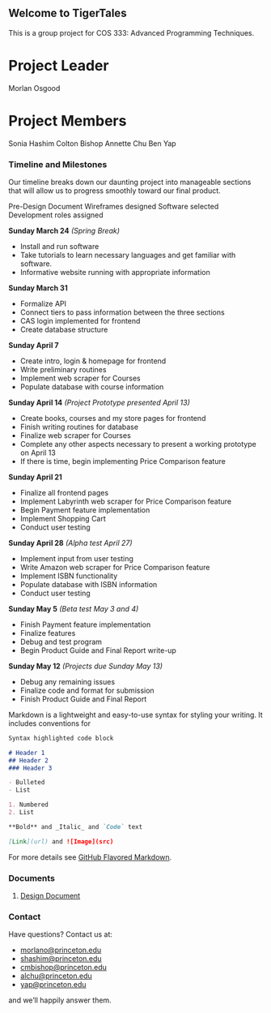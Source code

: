 ## Welcome to TigerTales

This is a group project for COS 333: Advanced Programming Techniques. 

# Project Leader
Morlan Osgood

# Project Members
Sonia Hashim
Colton Bishop
Annette Chu
Ben Yap

### Timeline and Milestones

Our timeline breaks down our daunting project into manageable sections that will allow us to progress smoothly toward our final product.  

Pre-Design Document
Wireframes designed
Software selected
Development roles assigned 

**Sunday March 24** _(Spring Break)_
- Install and run software
- Take tutorials to learn necessary languages and get familiar with software.
- Informative website running with appropriate information

**Sunday March 31**
- Formalize API
- Connect tiers to pass information between the three sections
- CAS login implemented for frontend
- Create database structure

**Sunday April 7**
- Create intro, login & homepage for frontend
- Write preliminary routines
- Implement web scraper for Courses
- Populate database with course information

**Sunday April 14**  _(Project Prototype presented April 13)_
- Create books, courses and my store pages for frontend
- Finish writing routines for database
- Finalize web scraper for Courses
- Complete any other aspects necessary to present a working prototype on April 13
- If there is time, begin implementing Price Comparison feature

**Sunday April 21**
- Finalize all frontend pages
- Implement Labyrinth web scraper for Price Comparison feature
- Begin Payment feature implementation
- Implement Shopping Cart
- Conduct user testing

**Sunday April 28**  _(Alpha test April 27)_
- Implement input from user testing
- Write Amazon web scraper for Price Comparison feature
- Implement ISBN functionality
- Populate database with ISBN information
- Conduct user testing

**Sunday May 5** _(Beta test May 3 and 4)_
- Finish Payment feature implementation
- Finalize features
- Debug and test program
- Begin Product Guide and Final Report write-up

**Sunday May 12** _(Projects due Sunday May 13)_
- Debug any remaining issues
- Finalize code and format for submission
- Finish Product Guide and Final Report


Markdown is a lightweight and easy-to-use syntax for styling your writing. It includes conventions for

```markdown
Syntax highlighted code block

# Header 1
## Header 2
### Header 3

- Bulleted
- List

1. Numbered
2. List

**Bold** and _Italic_ and `Code` text

[Link](url) and ![Image](src)
```

For more details see [GitHub Flavored Markdown](https://guides.github.com/features/mastering-markdown/).

### Documents

1. [Design Document](https://docs.google.com/document/d/1mkFGFPvzxn81FUHPdFVxHu-fqBy6l4tvZvqDCDOchWs/edit?usp=sharing)

### Contact

Have questions? Contact us at:
- morlano@princeton.edu
- shashim@princeton.edu
- cmbishop@princeton.edu
- alchu@princeton.edu
- yap@princeton.edu

and we’ll happily answer them.
